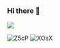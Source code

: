 ### Hi there 👋
![](https://i.gifer.com/xw.gif)
<!--
**allangmz/allangmz** is a ✨ _special_ ✨ repository because its `README.md` (this file) appears on your GitHub profile.

Here are som



e ideas to get you started:

- 🔭 I’m currently working on ...
- 🌱 I’m currently learning ...
- 👯 I’m looking to collaborate on ...
- 🤔 I’m looking for help with ...
- 💬 Ask me about ...
- 📫 How to reach me: ...
- 😄 Pronouns: ...
- ⚡ Fun fact: ...
-->
![Z5cP](https://user-images.githubusercontent.com/94965949/176406243-371e0270-24f6-4c30-bf4a-1b4bb53768b4.gif)
![XOsX](https://user-images.githubusercontent.com/94965949/176406518-e985b7f5-44af-439f-9614-772385c89c64.gif)
